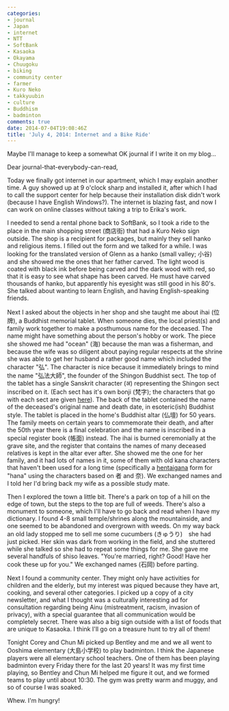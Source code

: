 ```yaml
---
categories:
- journal
- Japan
- internet
- NTT
- SoftBank
- Kasaoka
- Okayama
- Chuugoku
- biking
- community center
- farmer
- Kuro Neko
- takkyuubin
- culture
- Buddhism
- badminton
comments: true
date: 2014-07-04T19:08:46Z
title: 'July 4, 2014: Internet and a Bike Ride'
---
```


Maybe I'll manage to keep a somewhat OK journal if I write it on my blog...

Dear journal-that-everybody-can-read,

Today we finally got internet in our apartment, which I may explain another time. A guy showed up at 9 o'clock sharp and installed it, after which I had to call the support center for help because their installation disk didn't work (because I have English Windows?). The internet is blazing fast, and now I can work on online classes without taking a trip to Erika's work.

I needed to send a rental phone back to SoftBank, so I took a ride to the place in the main shopping street (商店街) that had a Kuro Neko sign outside. The shop is a recipient for packages, but mainly they sell hanko and religious items. I filled out the form and we talked for a while. I was looking for the translated version of Glenn as a hanko (small valley; 小谷) and she showed me the ones that her father carved. The light wood is coated with black ink before being carved and the dark wood with red, so that it is easy to see what shape has been carved. He must have carved thousands of hanko, but apparently his eyesight was still good in his 80's. She talked about wanting to learn English, and having English-speaking friends.

Next I asked about the objects in her shop and she taught me about ihai (位牌), a Buddhist memorial tablet. When someone dies, the local priest(s) and family work together to make a posthumous name for the deceased. The name might have something about the person's hobby or work. The piece she showed me had "ocean" (海) because the man was a fisherman, and because the wife was so diligent about paying regular respects at the shrine she was able to get her husband a rather good name which included the character "弘". The character is nice because it immediately brings to mind the name "弘法大師", the founder of the Shingon Buddhist sect. The top of the tablet has a single Sanskrit character (अ) representing the Shingon sect inscribed on it. (Each sect has it's own bonji (梵字); the characters that go with each sect are given [here](http://www.goihai.com/?mode=f7)). The back of the tablet contained the name of the deceased's original name and death date, in esoteric(ish) Buddhist style. The tablet is placed in the home's Buddhist altar (仏壇) for 50 years. The family meets on certain years to commemorate their death, and after the 50th year there is a final celebration and the name is inscribed in a special register book (帳面) instead. The ihai is burned ceremonially at the grave site, and the register that contains the names of many deceased relatives is kept in the altar ever after. She showed me the one for her family, and it had lots of names in it, some of them with old kana characters that haven't been used for a long time (specifically a [hentaigana](https://en.wikipedia.org/wiki/Hentaigana) form for "hana" using the characters based on 者 and 奈). We exchanged names and I told her I'd bring back my wife as a possible study mate.

Then I explored the town a little bit. There's a park on top of a hill on the edge of town, but the steps to the top are full of weeds. There's also a monument to someone, which I'll have to go back and read when I have my dictionary. I found 4-8 small temple/shrines along the mountainside, and one seemed to be abandoned and overgrown with weeds. On my way back an old lady stopped me to sell me some cucumbers (きゅうり)　she had just picked. Her skin was dark from working in the field, and she stuttered while she talked so she had to repeat some things for me. She gave me several handfuls of shiso leaves. "You're married, right? Good! Have her cook these up for you." We exchanged names (石岡) before parting.

Next I found a community center. They might only have activities for children and the elderly, but my interest was piqued because they have art, cooking, and several other categories. I picked up a copy of a city newsletter, and what I thought was a culturally interesting ad for consultation regarding being Ainu (mistreatment, racism, invasion of privacy), with a special guarantee that all communication would be completely secret. There was also a big sign outside with a list of foods that are unique to Kasaoka. I think I'll go on a treasure hunt to try all of them!

Tonight Corey and Chun Mi picked up Bentley and me and we all went to Ooshima elementary (大島小学校) to play badminton. I think the Japanese players were all elementary school teachers. One of them has been playing badminton every Friday there for the last 20 years! It was my first time playing, so Bentley and Chun Mi helped me figure it out, and we formed teams to play until about 10:30. The gym was pretty warm and muggy, and so of course I was soaked.

Whew. I'm hungry!

